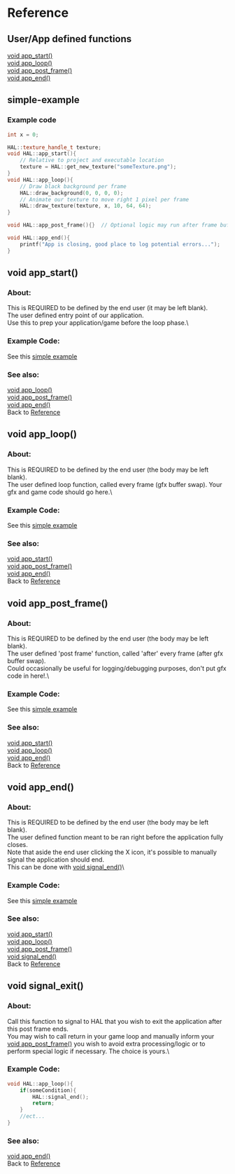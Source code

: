 # <a id="reference"></a> Reference

## User/App defined functions
[void app_start()](#app-start)\
[void app_loop()](#app-loop)\
[void app_post_frame()](#app-post-frame)\
[void app_end()](#app-end)

## <a id="simple-example"></a> simple-example
### Example code
```cpp
int x = 0;

HAL::texture_handle_t texture;
void HAL::app_start(){
    // Relative to project and executable location
    texture = HAL::get_new_texture("someTexture.png");
}
void HAL::app_loop(){
    // Draw black background per frame
    HAL::draw_background(0, 0, 0, 0);
    // Animate our texture to move right 1 pixel per frame
    HAL::draw_texture(texture, x, 10, 64, 64);
}

void HAL::app_post_frame(){}  // Optional logic may run after frame buffer is swapped

void HAL::app_end(){
    printf("App is closing, good place to log potential errors...");
}
```

## <a id="app-start"></a> void app_start()
### About:
This is REQUIRED to be defined by the end user (it may be left blank).\
The user defined entry point of our application.\
Use this to prep your application/game before the loop phase.\
### Example Code:
See this [simple example](#simple-example)
### See also:
[void app_loop()](#app-loop)\
[void app_post_frame()](#app-post-frame)\
[void app_end()](#app-end)\
Back to [Reference](#reference)

## <a id="app-loop"></a> void app_loop()
### About:
This is REQUIRED to be defined by the end user (the body may be left blank).\
The user defined loop function, called every frame (gfx buffer swap).  Your gfx and game code should go here.\
### Example Code:
See this [simple example](#simple-example)
### See also:
[void app_start()](#app-loop)\
[void app_post_frame()](#app-post-frame)\
[void app_end()](#app-end)\
Back to [Reference](#reference)

## <a id="app-post-frame"></a> void app_post_frame()
### About:
This is REQUIRED to be defined by the end user (the body may be left blank).\
The user defined 'post frame' function, called 'after' every frame (after gfx buffer swap).\
Could occasionally be useful for logging/debugging purposes, don't put gfx code in here!.\
### Example Code:
See this [simple example](#simple-example)
### See also:
[void app_start()](#app-loop)\
[void app_loop()](#app-loop)\
[void app_end()](#app-end)\
Back to [Reference](#reference)

## <a id="app-end"></a> void app_end()
### About:
This is REQUIRED to be defined by the end user (the body may be left blank).\
The user defined function meant to be ran right before the application fully closes.\
Note that aside the end user clicking the X icon, it's possible to manually signal the application should end.\
This can be done with [void signal_end()](#signal-end)\
### Example Code:
See this [simple example](#simple-example)
### See also:
[void app_start()](#app-loop)\
[void app_loop()](#app-loop)\
[void app_post_frame()](#app-post-frame)\
[void signal_end()](#signal-end)\
Back to [Reference](#reference)

## <a id="signal-end"></a> void signal_exit()
### About:
Call this function to signal to HAL that you wish to exit the application after this post frame ends.\
You may wish to call return in your game loop and manually inform your [void app_post_frame()](#app-post-frame) you wish to avoid extra processing/logic or to perform special logic if necessary.  The choice is yours.\
### Example Code:
```cpp
void HAL::app_loop(){
    if(someCondition){
        HAL::signal_end();
        return;
    }
    //ect...
}
```
### See also:
[void app_end()](#app-end)\
Back to [Reference](#reference)